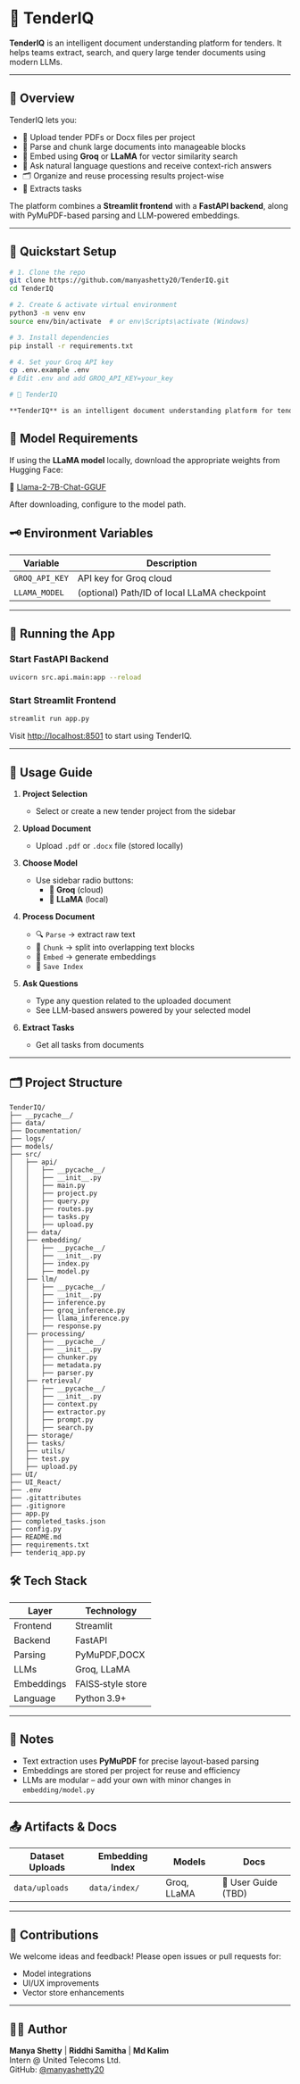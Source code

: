 # 🤖 TenderIQ

**TenderIQ** is an intelligent document understanding platform for tenders. It helps teams extract, search, and query large tender documents using modern LLMs.

---

## 👋 Overview

TenderIQ lets you:

- 📄 Upload tender PDFs or Docx files per project
- 🧾 Parse and chunk large documents into manageable blocks
- 🤖 Embed using **Groq** or **LLaMA** for vector similarity search
- 💬 Ask natural language questions and receive context-rich answers
- 🗂 Organize and reuse processing results project-wise
- 📝 Extracts tasks

The platform combines a **Streamlit frontend** with a **FastAPI backend**, along with PyMuPDF-based parsing and LLM-powered embeddings.

---

## 🚀 Quickstart Setup

```bash
# 1. Clone the repo
git clone https://github.com/manyashetty20/TenderIQ.git
cd TenderIQ

# 2. Create & activate virtual environment
python3 -m venv env
source env/bin/activate  # or env\Scripts\activate (Windows)

# 3. Install dependencies
pip install -r requirements.txt

# 4. Set your Groq API key
cp .env.example .env
# Edit .env and add GROQ_API_KEY=your_key

# 🤖 TenderIQ

**TenderIQ** is an intelligent document understanding platform for tenders. It helps teams extract, search, and query large tender documents using modern LLMs.
```
## 🧠 Model Requirements

If using the **LLaMA model** locally, download the appropriate weights from Hugging Face:

🔗 [Llama-2-7B-Chat-GGUF](https://huggingface.co/TheBloke/Llama-2-7B-Chat-GGUF/blob/main/llama-2-7b-chat.Q4_K_M.gguf)

After downloading, configure to the model path.


## 🗝️ Environment Variables
| Variable        | Description              |
|-----------------|--------------------------|
| `GROQ_API_KEY`  | API key for Groq cloud   |
| `LLAMA_MODEL`   | (optional) Path/ID of local LLaMA checkpoint |
---

## 💽 Running the App

### Start FastAPI Backend
```bash
uvicorn src.api.main:app --reload
```

### Start Streamlit Frontend
```bash
streamlit run app.py
```

Visit [http://localhost:8501](http://localhost:8501) to start using TenderIQ.

---

## 🧠 Usage Guide

1. **Project Selection**
   - Select or create a new tender project from the sidebar

2. **Upload Document**
   - Upload `.pdf` or `.docx` file (stored locally)

3. **Choose Model**
   - Use sidebar radio buttons:
     - 🧠 **Groq** (cloud)
     - 🦙 **LLaMA** (local)

4. **Process Document**
   - 🔍 `Parse` → extract raw text
   - 🧩 `Chunk` → split into overlapping text blocks
   - 🧠 `Embed` → generate embeddings
   - 💾 `Save Index`

5. **Ask Questions**
   - Type any question related to the uploaded document
   - See LLM-based answers powered by your selected model

6. **Extract Tasks**
   - Get all tasks from documents

---

## 🗂 Project Structure

```
TenderIQ/
├── __pycache__/
├── data/
├── Documentation/
├── logs/
├── models/
├── src/
│   ├── api/
│   │   ├── __pycache__/
│   │   ├── __init__.py
│   │   ├── main.py
│   │   ├── project.py
│   │   ├── query.py
│   │   ├── routes.py
│   │   ├── tasks.py
│   │   ├── upload.py
│   ├── data/
│   ├── embedding/
│   │   ├── __pycache__/
│   │   ├── __init__.py
│   │   ├── index.py
│   │   ├── model.py
│   ├── llm/
│   │   ├── __pycache__/
│   │   ├── __init__.py
│   │   ├── inference.py
│   │   ├── groq_inference.py
│   │   ├── llama_inference.py
│   │   ├── response.py
│   ├── processing/
│   │   ├── __pycache__/
│   │   ├── __init__.py
│   │   ├── chunker.py
│   │   ├── metadata.py
│   │   ├── parser.py
│   ├── retrieval/
│   │   ├── __pycache__/
│   │   ├── __init__.py
│   │   ├── context.py
│   │   ├── extractor.py
│   │   ├── prompt.py
│   │   ├── search.py
│   ├── storage/
│   ├── tasks/
│   ├── utils/
│   ├── test.py
│   ├── upload.py
├── UI/
├── UI_React/
├── .env
├── .gitattributes
├── .gitignore
├── app.py
├── completed_tasks.json
├── config.py
├── README.md
├── requirements.txt
├── tenderiq_app.py

```


## 🛠️ Tech Stack
| Layer        | Technology |
|--------------|------------|
| Frontend     | Streamlit  |
| Backend      | FastAPI    |
| Parsing      | PyMuPDF,DOCX    |
| LLMs         | Groq, LLaMA|
| Embeddings   | FAISS‑style store |
| Language     | Python 3.9+|



---

## 📌 Notes

- Text extraction uses **PyMuPDF** for precise layout-based parsing
- Embeddings are stored per project for reuse and efficiency
- LLMs are modular – add your own with minor changes in `embedding/model.py`

---

## 📤 Artifacts & Docs

| Dataset Uploads | Embedding Index | Models      | Docs              |
|-----------------|------------------|-------------|-------------------|
| `data/uploads`  | `data/index/`    | Groq, LLaMA | 📄 User Guide (TBD)|

---

## 🙌 Contributions

We welcome ideas and feedback! Please open issues or pull requests for:

- Model integrations
- UI/UX improvements
- Vector store enhancements


---

## 👩‍💻 Author

**Manya Shetty** |
**Riddhi Samitha** | 
**Md Kalim**   
Intern @ United Telecoms Ltd.  
GitHub: [@manyashetty20](https://github.com/manyashetty20)
